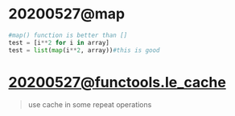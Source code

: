 # 20200527@map  

```python
#map() function is better than []
test = [i**2 for i in array]
test = list(map(i**2, array))#this is good

````  

# 20200527@functools.le_cache
> use  cache in some repeat operations 